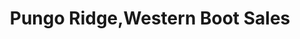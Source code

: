 ---
title: "Pungo Ridge,Western Boot Sales"
url: /virginia-beach/pungo-ridge-western-boot-sales/
shop: Kleidung
---